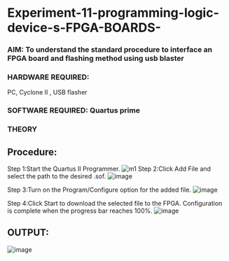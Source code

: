 # Experiment-11-programming-logic-device-s-FPGA-BOARDS-
 ### AIM: To understand the standard procedure to interface an FPGA board and flashing method using usb blaster 
### HARDWARE REQUIRED:  
PC, Cyclone II , USB flasher
### SOFTWARE REQUIRED:   Quartus prime
### THEORY 

## Procedure:
Step 1:Start the Quartus II Programmer.
![m1](https://user-images.githubusercontent.com/93427264/174052788-57448f60-f3d2-44d4-8a0a-628fcf6cd404.png)
Step 2:Click Add File and select the path to the desired .sof.
![image](https://user-images.githubusercontent.com/93427264/174128684-83e165b2-7262-4863-bc01-e8612631cc9e.png)

Step 3:Turn on the Program/Configure option for the added file.
![image](https://user-images.githubusercontent.com/93427264/174129014-9888b54d-f6fd-491c-abb2-35b75e9dca25.png)


Step 4:Click Start to download the selected file to the FPGA. Configuration is complete when the progress bar reaches 100%.
![image](https://user-images.githubusercontent.com/93427264/174128817-4ba72621-d32c-4e5c-ac27-64e9201495f5.png)

## OUTPUT:
![image](https://user-images.githubusercontent.com/93427264/174128091-89441bb3-13ec-4ddf-8f5a-1445b0347125.png)

